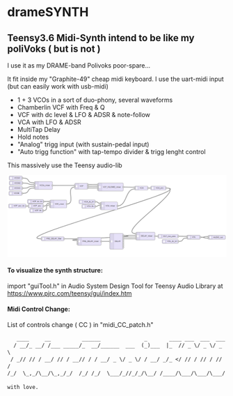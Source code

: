 # drameSYNTH
## Teensy3.6 Midi-Synth intend to be like my poliVoks ( but is not )

I use it as my DRAME-band Polivoks poor-spare...

It fit inside my "Graphite-49" cheap midi keyboard.
I use the uart-midi input (but can easily work with usb-midi)

- 1 + 3 VCOs in a sort of duo-phony, several waveforms
- Chamberlin VCF with Freq & Q
- VCF with dc level & LFO & ADSR & note-follow
- VCA with LFO & ADSR
- MultiTap Delay
- Hold notes
- "Analog" trigg input (with sustain-pedal input)
- "Auto trigg function" with tap-tempo divider & trigg lenght control

This massively use the Teensy audio-lib

![alt text](./export/drameSYNTH.jpg)

#### To visualize the synth structure:
import "guiTool.h" in Audio System Design Tool for Teensy Audio Library
at https://www.pjrc.com/teensy/gui/index.htm

#### Midi Control Change:
List of controls change ( CC ) in  "midi_CC_patch.h"

  ```
     ____     __          ______              _       ____ ___  ___  ___
    / __/_ __/ /___ _____/_  __/______  ___  (_)___  |_  // _ \/ _ \/ _ \
   / _// // / __/ // / __// / / __/ _ \/ _ \/ / __/ _/_ </ // / // / // /
  /_/  \_,_/\__/\_,_/_/  /_/ /_/  \___/_//_/_/\__/ /____/\___/\___/\___/ 
                                                                         
with love.
```
